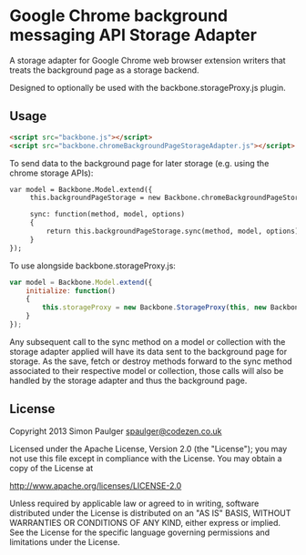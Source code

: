 
# Google Chrome background messaging API Storage Adapter

A storage adapter for Google Chrome web browser extension writers that treats the
background page as a storage backend.

Designed to optionally be used with the backbone.storageProxy.js plugin.

## Usage
```html
<script src="backbone.js"></script>
<script src="backbone.chromeBackgroundPageStorageAdapter.js"></script>
```

To send data to the background page for later storage (e.g. using the chrome storage APIs):
```html
var model = Backbone.Model.extend({
     this.backgroundPageStorage = new Backbone.chromeBackgroundPageStorageAdapter(),

     sync: function(method, model, options)
     {
         return this.backgroundPageStorage.sync(method, model, options);
     }
});
```

To use alongside backbone.storageProxy.js:
```javascript
var model = Backbone.Model.extend({
    initialize: function()
    {
        this.storageProxy = new Backbone.StorageProxy(this, new Backbone.backgroundPageStorage();
    }
});
```

Any subsequent call to the sync method on a model or collection with the storage adapter applied will
have its data sent to the background page for storage. As the save, fetch or destroy methods forward
to the sync method associated to their respective model or collection, those calls will also be handled
by the storage adapter and thus the background page.

## License

Copyright 2013 Simon Paulger <spaulger@codezen.co.uk>

Licensed under the Apache License, Version 2.0 (the "License");
you may not use this file except in compliance with the License.
You may obtain a copy of the License at

http://www.apache.org/licenses/LICENSE-2.0

Unless required by applicable law or agreed to in writing, software
distributed under the License is distributed on an "AS IS" BASIS,
WITHOUT WARRANTIES OR CONDITIONS OF ANY KIND, either express or implied.
See the License for the specific language governing permissions and
limitations under the License.
